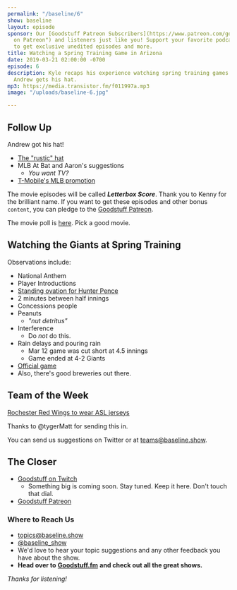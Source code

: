 ```yaml
---
permalink: "/baseline/6"
show: baseline
layout: episode
sponsor: Our [Goodstuff Patreon Subscribers](https://www.patreon.com/goodstuff "Goodstuff
  on Patreon") and listeners just like you! Support your favorite podcasts directly
  to get exclusive unedited episodes and more.
title: Watching a Spring Training Game in Arizona
date: 2019-03-21 02:00:00 -0700
episode: 6
description: Kyle recaps his experience watching spring training games in Arizona.
  Andrew gets his hat.
mp3: https://media.transistor.fm/f011997a.mp3
image: "/uploads/baseline-6.jpg"

---
```

## Follow Up

Andrew got his hat!

* [The "rustic" hat](https://www.mlbshop.com/cincinnati-reds/mens-cincinnati-reds-new-era-red-team-rustic-9twenty-adjustable-hat/t-14993191+p-800477631292+z-8-1122384367)
* MLB At Bat and Aaron's suggestions
  * _You want TV?_
* [T-Mobile's MLB promotion](https://www.t-mobile.com/mlb)

The movie episodes will be called **_Letterbox Score_**. Thank you to Kenny for the brilliant name. If you want to get these episodes and other bonus `content`, you can pledge to the [Goodstuff Patreon](https://patreon.com/goodstuff).

The movie poll is [here](https://twitter.com/baseline_show/status/1108140283869491201). Pick a good movie.

## Watching the Giants at Spring Training

Observations include:

* National Anthem
* Player Introductions
* [Standing ovation for Hunter Pence](https://www.mlb.com/news/hunter-pence-has-big-day-vs-giants)
* 2 minutes between half innings
* Concessions people
* Peanuts
  * _"nut detritus"_
* Interference
  * Do _not_ do this.
* Rain delays and pouring rain
  * Mar 12 game was cut short at 4.5 innings
  * Game ended at 4-2 Giants
* [Official game](https://en.wikipedia.org/wiki/Official_game)
* Also, there's good breweries out there.

## Team of the Week

[Rochester Red Wings to wear ASL jerseys](https://www.mlb.com/cut4/red-wings-to-wear-asl-jerseys-on-deaf-culture-day)

Thanks to @tygerMatt for sending this in.

You can send us suggestions on Twitter or at [teams@baseline.show](mailto:teams@baseline.show).

## The Closer

* [Goodstuff on Twitch](https://twitch.tv/gstv)
  * Something big is coming soon. Stay tuned. Keep it here. Don't touch that dial.
* [Goodstuff Patreon](https://patreon.com/goodstuff)

### **Where to Reach Us**

* [topics@baseline.show](mailto:topics@baseline.show)
* [@baseline_show](https://twitter.com/baseline_show)
* We'd love to hear your topic suggestions and any other feedback you have about the show.
* **Head over to** [**Goodstuff.fm**](http://goodstuff.fm/) **and check out all the great shows.**

_Thanks for listening!_